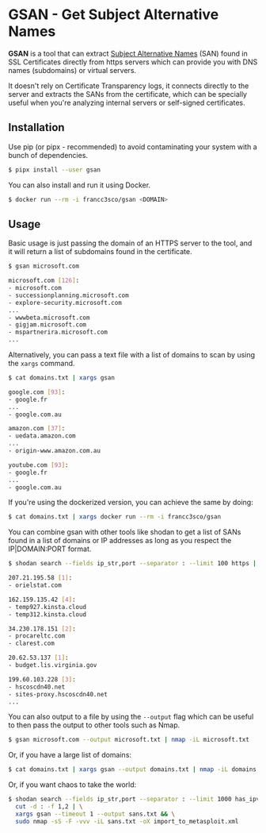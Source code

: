 # GSAN - Get Subject Alternative Names

**GSAN** is a tool that can extract [Subject Alternative Names](https://en.wikipedia.org/wiki/Subject_Alternative_Name) (SAN) found in SSL Certificates directly from https servers which can provide you with DNS names (subdomains) or virtual servers.

It doesn't rely on Certificate Transparency logs, it connects directly to the server and extracts the SANs from the certificate, which can be specially useful when you're analyzing internal servers or self-signed certificates.

## Installation

Use pip (or pipx - recommended) to avoid contaminating your system with a bunch of dependencies.
```bash
$ pipx install --user gsan
```

You can also install and run it using Docker.
```bash
$ docker run --rm -i francc3sco/gsan <DOMAIN>
```

## Usage

Basic usage is just passing the domain of an HTTPS server to the tool, and it will return a list of subdomains found in the certificate.
```bash
$ gsan microsoft.com

microsoft.com [126]:
- microsoft.com
- successionplanning.microsoft.com
- explore-security.microsoft.com
...
- wwwbeta.microsoft.com
- gigjam.microsoft.com
- mspartnerira.microsoft.com
...
```

Alternatively, you can pass a text file with a list of domains to scan by using the `xargs` command.
```bash
$ cat domains.txt | xargs gsan

google.com [93]:
- google.fr
...
- google.com.au

amazon.com [37]:
- uedata.amazon.com
...
- origin-www.amazon.com.au

youtube.com [93]:
- google.fr
...
- google.com.au
```

If you're using the dockerized version, you can achieve the same by doing:
```bash
$ cat domains.txt | xargs docker run --rm -i francc3sco/gsan
```

You can combine gsan with other tools like shodan to get a list of SANs found in a list of domains or IP addresses as long as you respect the IP|DOMAIN:PORT format.
```bash
$ shodan search --fields ip_str,port --separator : --limit 100 https | cut -d : -f 1,2 | xargs gsan --timeout 1

207.21.195.58 [1]:
- orielstat.com

162.159.135.42 [4]:
- temp927.kinsta.cloud
- temp312.kinsta.cloud

34.230.178.151 [2]:
- procareltc.com
- clarest.com

20.62.53.137 [1]:
- budget.lis.virginia.gov

199.60.103.228 [3]:
- hscoscdn40.net
- sites-proxy.hscoscdn40.net
...
```

You can also output to a file by using the `--output` flag which can be useful to then pass the output to other tools such as Nmap.
```bash
$ gsan microsoft.com --output microsoft.txt | nmap -iL microsoft.txt
```

Or, if you have a large list of domains:
```bash
$ cat domains.txt | xargs gsan --output domains.txt | nmap -iL domains.txt
```

Or, if you want chaos to take the world:
```bash
$ shodan search --fields ip_str,port --separator : --limit 1000 has_ipv6:false https | \
  cut -d : -f 1,2 | \
  xargs gsan --timeout 1 --output sans.txt && \
  sudo nmap -sS -F -vvv -iL sans.txt -oX import_to_metasploit.xml
```
